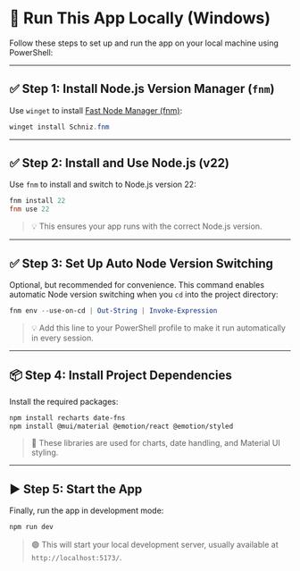 # 🚀 Run This App Locally (Windows)

Follow these steps to set up and run the app on your local machine using PowerShell:

---

## ✅ Step 1: Install Node.js Version Manager (`fnm`)

Use `winget` to install [Fast Node Manager (fnm)](https://github.com/Schniz/fnm):

```powershell
winget install Schniz.fnm
```

---

## ✅ Step 2: Install and Use Node.js (v22)

Use `fnm` to install and switch to Node.js version 22:

```powershell
fnm install 22
fnm use 22
```

> 💡 This ensures your app runs with the correct Node.js version.

---

## ✅ Step 3: Set Up Auto Node Version Switching

Optional, but recommended for convenience. This command enables automatic Node version switching when you `cd` into the project directory:

```powershell
fnm env --use-on-cd | Out-String | Invoke-Expression
```

> 💡 Add this line to your PowerShell profile to make it run automatically in every session.

---

## 📦 Step 4: Install Project Dependencies

Install the required packages:

```bash
npm install recharts date-fns
npm install @mui/material @emotion/react @emotion/styled
```

> 🧱 These libraries are used for charts, date handling, and Material UI styling.

---

## ▶️ Step 5: Start the App

Finally, run the app in development mode:

```bash
npm run dev
```

> 🟢 This will start your local development server, usually available at `http://localhost:5173/`.
